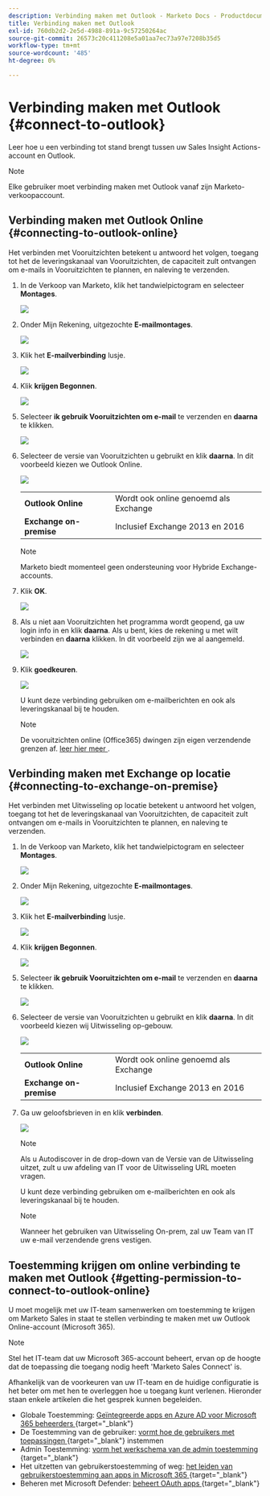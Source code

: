 ```yaml
---
description: Verbinding maken met Outlook - Marketo Docs - Productdocumentatie
title: Verbinding maken met Outlook
exl-id: 760db2d2-2e5d-4988-891a-9c57250264ac
source-git-commit: 26573c20c411208e5a01aa7ec73a97e7208b35d5
workflow-type: tm+mt
source-wordcount: '485'
ht-degree: 0%

---
```


# Verbinding maken met Outlook {#connect-to-outlook}

Leer hoe u een verbinding tot stand brengt tussen uw Sales Insight Actions-account en Outlook.

>[!NOTE]
>
>Elke gebruiker moet verbinding maken met Outlook vanaf zijn Marketo-verkoopaccount.

## Verbinding maken met Outlook Online {#connecting-to-outlook-online}

Het verbinden met Vooruitzichten betekent u antwoord het volgen, toegang tot het de leveringskanaal van Vooruitzichten, de capaciteit zult ontvangen om e-mails in Vooruitzichten te plannen, en naleving te verzenden.

1. In de Verkoop van Marketo, klik het tandwielpictogram en selecteer **Montages**.

   ![](assets/connect-to-outlook-1.png)

1. Onder Mijn Rekening, uitgezochte **E-mailmontages**.

   ![](assets/connect-to-outlook-2.png)

1. Klik het **E-mailverbinding** lusje.

   ![](assets/connect-to-outlook-3.png)

1. Klik **krijgen Begonnen**.

   ![](assets/connect-to-outlook-4.png)

1. Selecteer **ik gebruik Vooruitzichten om e-mail** te verzenden en **daarna** te klikken.

   ![](assets/connect-to-outlook-5.png)

1. Selecteer de versie van Vooruitzichten u gebruikt en klik **daarna**. In dit voorbeeld kiezen we Outlook Online.

   ![](assets/connect-to-outlook-6.png)

   <table>
    <tbody>
     <tr>
      <td><strong>Outlook Online</strong></td>
      <td>Wordt ook online genoemd als Exchange</td>
     </tr>
     <tr>
      <td><strong>Exchange on-premise</strong></td>
      <td>Inclusief Exchange 2013 en 2016</td>
     </tr>
    </tbody>
   </table>

   >[!NOTE]
   >
   >Marketo biedt momenteel geen ondersteuning voor Hybride Exchange-accounts.

1. Klik **OK**.

   ![](assets/connect-to-outlook-7.png)

1. Als u niet aan Vooruitzichten het programma wordt geopend, ga uw login info in en klik **daarna**. Als u bent, kies de rekening u met wilt verbinden en **daarna** klikken. In dit voorbeeld zijn we al aangemeld.

   ![](assets/connect-to-outlook-8.png)

1. Klik **goedkeuren**.

   ![](assets/connect-to-outlook-9.png)

   U kunt deze verbinding gebruiken om e-mailberichten en ook als leveringskanaal bij te houden.

   >[!NOTE]
   >
   >De vooruitzichten online (Office365) dwingen zijn eigen verzendende grenzen af. [ leer hier meer ](/help/marketo/product-docs/marketo-sales-connect/email/email-delivery/email-connection-throttling.md#email-provider-limits).

## Verbinding maken met Exchange op locatie {#connecting-to-exchange-on-premise}

Het verbinden met Uitwisseling op locatie betekent u antwoord het volgen, toegang tot het de leveringskanaal van Vooruitzichten, de capaciteit zult ontvangen om e-mails in Vooruitzichten te plannen, en naleving te verzenden.

1. In de Verkoop van Marketo, klik het tandwielpictogram en selecteer **Montages**.

   ![](assets/connect-to-outlook-10.png)

1. Onder Mijn Rekening, uitgezochte **E-mailmontages**.

   ![](assets/connect-to-outlook-11.png)

1. Klik het **E-mailverbinding** lusje.

   ![](assets/connect-to-outlook-12.png)

1. Klik **krijgen Begonnen**.

   ![](assets/connect-to-outlook-13.png)

1. Selecteer **ik gebruik Vooruitzichten om e-mail** te verzenden en **daarna** te klikken.

   ![](assets/connect-to-outlook-14.png)

1. Selecteer de versie van Vooruitzichten u gebruikt en klik **daarna**. In dit voorbeeld kiezen wij Uitwisseling op-gebouw.

   ![](assets/connect-to-outlook-15.png)

   <table>
    <tbody>
     <tr>
      <td><strong>Outlook Online</strong></td>
      <td>Wordt ook online genoemd als Exchange</td>
     </tr>
     <tr>
      <td><strong>Exchange on-premise</strong></td>
      <td>Inclusief Exchange 2013 en 2016</td>
     </tr>
    </tbody>
   </table>

1. Ga uw geloofsbrieven in en klik **verbinden**.

   ![](assets/connect-to-outlook-16.png)

   >[!NOTE]
   >
   >Als u Autodiscover in de drop-down van de Versie van de Uitwisseling uitzet, zult u uw afdeling van IT voor de Uitwisseling URL moeten vragen.

   U kunt deze verbinding gebruiken om e-mailberichten en ook als leveringskanaal bij te houden.

   >[!NOTE]
   >
   >Wanneer het gebruiken van Uitwisseling On-prem, zal uw Team van IT uw e-mail verzendende grens vestigen.

## Toestemming krijgen om online verbinding te maken met Outlook {#getting-permission-to-connect-to-outlook-online}

U moet mogelijk met uw IT-team samenwerken om toestemming te krijgen om Marketo Sales in staat te stellen verbinding te maken met uw Outlook Online-account (Microsoft 365).

>[!NOTE]
>
>Stel het IT-team dat uw Microsoft 365-account beheert, ervan op de hoogte dat de toepassing die toegang nodig heeft &#39;Marketo Sales Connect&#39; is.

Afhankelijk van de voorkeuren van uw IT-team en de huidige configuratie is het beter om met hen te overleggen hoe u toegang kunt verlenen. Hieronder staan enkele artikelen die het gesprek kunnen begeleiden.

* Globale Toestemming: [ Geïntegreerde apps en Azure AD voor Microsoft 365 beheerders ](https://learn.microsoft.com/en-us/microsoft-365/enterprise/integrated-apps-and-azure-ads?view=o365-worldwide){target="_blank"}
* De Toestemming van de gebruiker: [ vormt hoe de gebruikers met toepassingen ](https://learn.microsoft.com/en-us/azure/active-directory/manage-apps/configure-user-consent?tabs=azure-portal&pivots=portal){target="_blank"} instemmen
* Admin Toestemming: [ vorm het werkschema van de admin toestemming ](https://learn.microsoft.com/en-us/microsoft-365/admin/misc/user-consent?source=recommendations&view=o365-worldwide){target="_blank"}
* Het uitzetten van gebruikerstoestemming of weg: [ het leiden van gebruikerstoestemming aan apps in Microsoft 365 ](https://learn.microsoft.com/en-us/microsoft-365/admin/misc/user-consent?source=recommendations&view=o365-worldwide){target="_blank"}
* Beheren met Microsoft Defender: [ beheert OAuth apps ](https://learn.microsoft.com/en-us/defender-cloud-apps/manage-app-permissions){target="_blank"}
